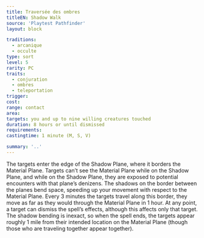 ```yaml
---
title: Traversée des ombres
titleEN: Shadow Walk
source: 'Playtest Pathfinder'
layout: block

traditions:
  - arcanique
  - occulte
type: sort
level: 5
rarity: PC
traits:
  - conjuration
  - ombres
  - teleportation
trigger: 
cost: 
range: contact
area: 
targets: you and up to nine willing creatures touched
duration: 8 hours or until dismissed
requirements: 
castingtime: 1 minute (M, S, V)

summary: '..'
---
```

The targets enter the edge of the Shadow Plane, where it borders the Material Plane. Targets can’t see the Material Plane while on the Shadow Plane, and while on the Shadow Plane, they are exposed to potential encounters with that plane’s denizens. The shadows on the border between the planes bend space, speeding up your movement with respect to the Material Plane. Every 3 minutes the targets travel along this border, they move as far as they would through the Material Plane in 1 hour. At any point, a target can dismiss the spell’s effects, although this affects only that target. The shadow bending is inexact, so when the spell ends, the targets appear roughly 1 mile from their intended location on the Material Plane (though those who are traveling together appear together).